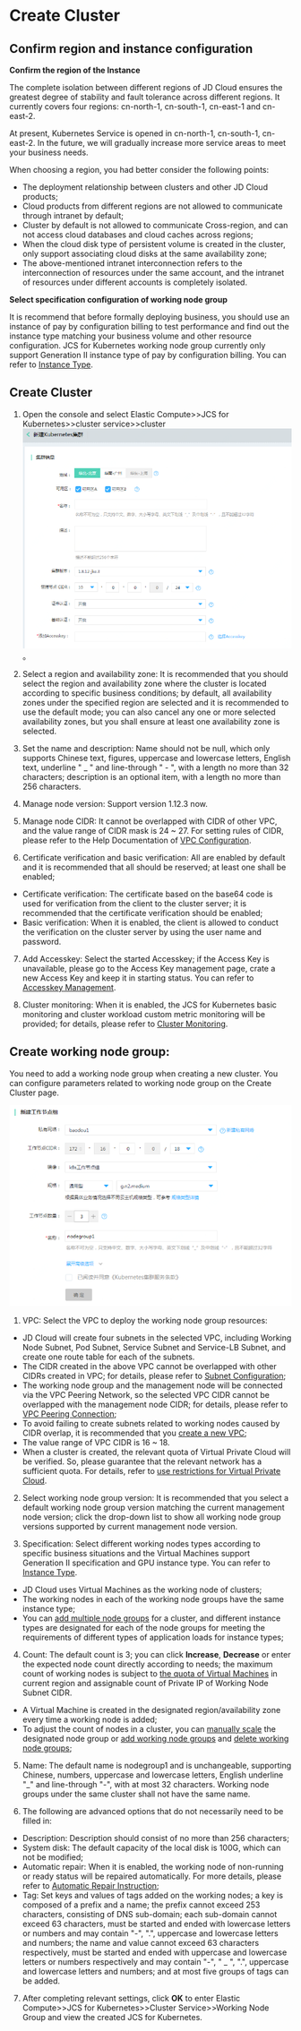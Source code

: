 # Create Cluster

## Confirm region and instance configuration
**Confirm the region of the Instance**

The complete isolation between different regions of JD Cloud ensures the greatest degree of stability and fault tolerance across different regions. It currently covers four regions: cn-north-1, cn-south-1, cn-east-1 and cn-east-2.

At present, Kubernetes Service is opened in cn-north-1, cn-south-1, cn-east-2. In the future, we will gradually increase more service areas to meet your business needs.

When choosing a region, you had better consider the following points:

 - The deployment relationship between clusters and other JD Cloud products;
 - Cloud products from different regions are not allowed to communicate through intranet by default;
 - Cluster by default is not allowed to communicate Cross-region, and can not access cloud databases and cloud caches across regions;
 - When the cloud disk type of persistent volume is created in the cluster, only support associating cloud disks at the same availability zone;      
 - The above-mentioned intranet interconnection refers to the interconnection of resources under the same account, and the intranet of resources under different accounts is completely isolated.

**Select specification configuration of working node group**

It is recommend that before formally deploying business, you should use an instance of pay by configuration billing to test performance and find out the instance type matching your business volume and other resource configuration. JCS for Kubernetes working node group currently only support Generation II instance type of pay by configuration billing. You can refer to [Instance Type](https://docs.jdcloud.com/en/virtual-machines/instance-type-family).

## Create Cluster

 1. Open the console and select Elastic Compute>>JCS for Kubernetes>>cluster service>>cluster
 ![新建集群](../../../../image/Elastic-Compute/JCS-for-Kubernetes/新建Kubernetes集群集群信息.png)。  
 2. Select a region and availability zone: It is recommended that you should select the region and availability zone where the cluster is located according to specific business conditions; by default, all availability zones under the specified region are selected and it is recommended to use the default mode; you can also cancel any one or more selected availability zones, but you shall ensure at least one availability zone is selected.

 3. Set the name and description: Name should not be null, which only supports Chinese text, figures, uppercase and lowercase letters, English text, underline " _ " and line-through " - ", with a length no more than 32 characters; description is an optional item, with a length no more than 256 characters.

 4. Manage node version: Support version 1.12.3 now.

 5. Manage node CIDR: It cannot be overlapped with CIDR of other VPC, and the value range of CIDR mask is 24 ~ 27. For setting rules of CIDR, please refer to the Help Documentation of [VPC Configuration](https://docs.jdcloud.com/en/virtual-private-cloud/vpc-configuration).

 6. Certificate verification and basic verification: All are enabled by default and it is recommended that all should be reserved; at least one shall be enabled;
  * Certificate verification: The certificate based on the base64 code is used for verification from the client to the cluster server; it is recommended that the certificate verification should be enabled;
  * Basic verification: When it is enabled, the client is allowed to conduct the verification on the cluster server by using the user name and password.

 7. Add Accesskey: Select the started Accesskey; if the Access Key is unavailable, please go to the Access Key management page, crate a new Access Key and keep it in starting status. You can refer to [Accesskey Management](https://docs.jdcloud.com/en/account-management/accesskey-management).

 8. Cluster monitoring: When it is enabled, the JCS for Kubernetes basic monitoring and cluster workload custom metric monitoring will be provided; for details, please refer to [Cluster Monitoring](https://docs.jdcloud.com/en/jcs-for-kubernetes/cluster-monitor).

## Create working node group:  

You need to add a working node group when creating a new cluster. You can configure parameters related to working node group on the Create Cluster page.

 ![新建集群增加工作节点组](../../../../image/Elastic-Compute/JCS-for-Kubernetes/新建Kubernetes集群工作节点组.png) 

1. VPC: Select the VPC to deploy the working node group resources:
  * JD Cloud will create four subnets in the selected VPC, including Working Node Subnet, Pod Subnet, Service Subnet and Service-LB Subnet, and create one route table for each of the subnets.
  * The CIDR created in the above VPC cannot be overlapped with other CIDRs created in VPC; for details, please refer to [Subnet Configuration](https://docs.jdcloud.com/en/virtual-private-cloud/subnet-configuration);
  * The working node group and the management node will be connected via the VPC Peering Network, so the selected VPC CIDR cannot be overlapped with the management node CIDR; for details, please refer to [VPC Peering Connection](https://docs.jdcloud.com/en/virtual-private-cloud/vpc-peering-configuration);
  * To avoid failing to create subnets related to working nodes caused by CIDR overlap, it is recommended that you [create a new VPC](https://docs.jdcloud.com/en/virtual-private-cloud/vpc-configuration);
  * The value range of VPC CIDR is 16 ~ 18.
  * When a cluster is created, the relevant quota of Virtual Private Cloud will be verified. So, please guarantee that the relevant network has a sufficient quota. For details, refer to [use restrictions for Virtual Private Cloud](https://docs.jdcloud.com/en/virtual-private-cloud/restrictions).

2. Select working node group version: It is recommended that you select a default working node group version matching the current management node version; click the drop-down list to show all working node group versions supported by current management node version.

3. Specification: Select different working nodes types according to specific business situations and the Virtual Machines support Generation II specification and GPU instance type. You can refer to [Instance Type](https://docs.jdcloud.com/en/virtual-machines/instance-type-family).
  * JD Cloud uses Virtual Machines as the working node of clusters;
  * The working nodes in each of the working node groups have the same instance type;
  * You can [add multiple node groups](https://docs.jdcloud.com/en/jcs-for-kubernetes/create-nodegroup) for a cluster, and different instance types are designated for each of the node groups for meeting the requirements of different types of application loads for instance types;

4. Count: The default count is 3; you can click **Increase**, **Decrease** or enter the expected node count directly according to needs; the maximum count of working nodes is subject to [the quota of Virtual Machines](https://docs.jdcloud.com/en/virtual-machines/restrictions) in current region and assignable count of Private IP of Working Node Subnet CIDR.
  * A Virtual Machine is created in the designated region/availability zone every time a working node is added;
  * To adjust the count of nodes in a cluster, you can [manually scale](https://docs.jdcloud.com/en/jcs-for-kubernetes/telescopic-nodegroup) the designated node group or [add working node groups](https://docs.jdcloud.com/en/jcs-for-kubernetes/create-nodegroup) and [delete working node groups](https://docs.jdcloud.com/en/jcs-for-kubernetes/delete-nodegroup);

5. Name: The default name is nodegroup1 and is unchangeable, supporting Chinese, numbers, uppercase and lowercase letters, English underline "_" and line-through "-", with at most 32 characters. Working node groups under the same cluster shall not have the same name.

6. The following are advanced options that do not necessarily need to be filled in:
  * Description: Description should consist of no more than 256 characters;
  * System disk: The default capacity of the local disk is 100G, which can not be modified;
  * Automatic repair: When it is enabled, the working node of non-running or ready status will be repaired automatically. For more details, please refer to [Automatic Repair Instruction](https://docs.jdcloud.com/en/jcs-for-kubernetes/auto-repair); 
  * Tag: Set keys and values of tags added on the working nodes; a key is composed of a prefix and a name; the prefix cannot exceed 253 characters, consisting of DNS sub-domain; each sub-domain cannot exceed 63 characters, must be started and ended with lowercase letters or numbers and may contain "-", ".", uppercase and lowercase letters and numbers; the name and value cannot exceed 63 characters respectively, must be started and ended with uppercase and lowercase letters or numbers respectively and may contain "-", " _ ", ".", uppercase and lowercase letters and numbers; and at most five groups of tags can be added.

7. After completing relevant settings, click **OK** to enter Elastic Compute>>JCS for Kubernetes>>Cluster Service>>Working Node Group and view the created JCS for Kubernetes.


